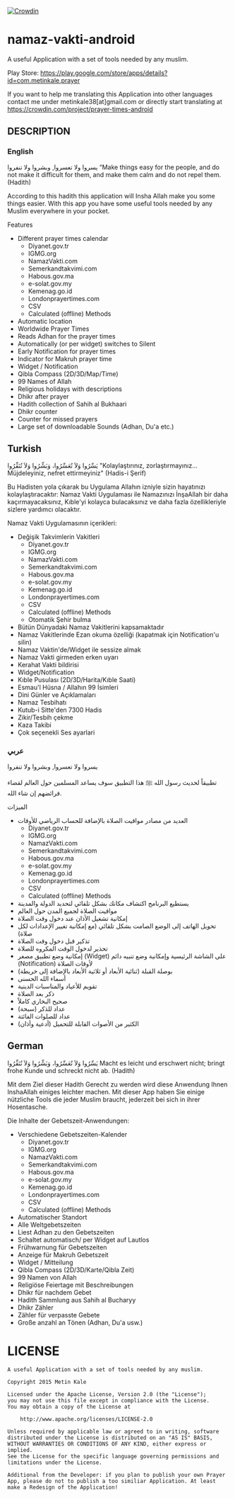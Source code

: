 [![Crowdin](https://d322cqt584bo4o.cloudfront.net/prayer-times-android/localized.svg)](https://crowdin.com/project/prayer-times-android)

# namaz-vakti-android
A useful Application with a set of tools needed by any muslim.

Play Store: https://play.google.com/store/apps/details?id=com.metinkale.prayer

If you want to help me translating this Application into other languages contact me under metinkale38[at]gmail.com or directly start translating at 
https://crowdin.com/project/prayer-times-android

## DESCRIPTION
### English
يسروا ولا تعسروا, وبشروا ولا تنفروا
“Make things easy for the people, and do not make it difficult for them, and make them calm and do not repel them. (Hadith)

According to this hadith this application will Insha Allah make you some things easier. With this app you have some useful tools needed by any Muslim everywhere in your pocket.

Features

- Different prayer times calendar
    -   Diyanet.gov.tr
    -   IGMG.org
    -   NamazVakti.com
    -   Semerkandtakvimi.com
    -   Habous.gov.ma
    -   e-solat.gov.my
    -   Kemenag.go.id
    -   Londonprayertimes.com
    -   CSV
    -   Calculated (offline) Methods
- Automatic location
- Worldwide Prayer Times
- Reads Adhan for the prayer times
- Automatically (or per widget) switches to Silent
- Early Notification for prayer times
- Indicator for Makruh prayer time
- Widget / Notification
- Qibla Compass (2D/3D/Map/Time)
- 99 Names of Allah
- Religious holidays with descriptions
- Dhikr after prayer
- Hadith collection of Sahih al Bukhaari
- Dhikr counter
- Counter for missed prayers
- Large set of downloadable Sounds (Adhan, Du'a etc.)

## Turkish
يَسِّرُوا وَلاَ تُعَسِّرُوا، وَبَشِّرُوا وَلاَ تُنَفِّرُوا
"Kolaylaştırınız, zorlaştırmayınız... Müjdeleyiniz, nefret ettirmeyiniz" (Hadis-i Şerif)

Bu Hadisten yola çıkarak bu Uygulama Allahın izniyle sizin hayatınızı kolaylaştıracaktır: Namaz Vakti Uygulaması ile Namazınızı İnşaAllah bir daha kaçırmayacaksınız, Kıble'yi kolayca bulacaksınız ve daha fazla özellikleriyle sizlere yardımcı olacaktır.

Namaz Vakti Uygulamasının içerikleri:

- Değişik Takvimlerin Vakitleri
    -   Diyanet.gov.tr
    -   IGMG.org
    -   NamazVakti.com
    -   Semerkandtakvimi.com
    -   Habous.gov.ma
    -   e-solat.gov.my
    -   Kemenag.go.id
    -   Londonprayertimes.com
    -   CSV
    -   Calculated (offline) Methods
    - Otomatik Şehir bulma
- Bütün Dünyadaki Namaz Vakitlerini kapsamaktadır
- Namaz Vakitlerinde Ezan okuma özelliği (kapatmak için Notification'u silin)
- Namaz Vaktin'de/Widget ile sessize almak
- Namaz Vakti girmeden erken uyarı
- Kerahat Vakti bildirisi
- Widget/Notification
- Kıble Pusulası (2D/3D/Harita/Kıble Saati)
- Esmau'l Hüsna / Allahın 99 İsimleri
- Dini Günler ve Açıklamaları
- Namaz Tesbihatı
- Kutub-i Sitte'den 7300 Hadis
- Zikir/Tesbih çekme
- Kaza Takibi
- Çok seçenekli Ses ayarlari

### عربي
يسروا ولا تعسروا, وبشروا ولا تنفروا

تطبيقاً لحديث رسول الله ﷺ هذا التطبيق سوف يساعد المسلمين حول العالم لقضاء فرائضهم إن شاء الله.

الميزات

- العديد من مصادر مواقيت الصلاة بالإضافة للحساب الرياضي للأوقات
    -   Diyanet.gov.tr
    -   IGMG.org
    -   NamazVakti.com
    -   Semerkandtakvimi.com
    -   Habous.gov.ma
    -   e-solat.gov.my
    -   Kemenag.go.id
    -   Londonprayertimes.com
    -   CSV
    -   Calculated (offline) Methods
- يستطيع البرنامج اكتشاف مكانك بشكل تلقائي لتحديد الدولة والمدينة
- مواقيت الصلاة لجميع المدن حول العالم
- إمكانية تشغيل الأذان عند دخول وقت الصلاة
- تحويل الهاتف إلى الوضع الصامت بشكل تلقائي (مع إمكانية تغيير الإعدادات لكل صلاة)
- تذكير قبل دخول وقت الصلاة
- تحذير لدخول الوقت المكروه للصلاة
- إمكانية وضع تطبيق مصغر (Widget) على الشاشة الرئيسية وإمكانية وضع تنبيه دائم (Notification) لأوقات الصلاة
- بوصلة القبلة (ثنائية الأبعاد أو ثلاثية الأبعاد بالإضافة إلى خريطة)
- أسماء الله الحسنى
- تقويم للأعياد والمناسبات الدينية 
- ذكر بعد الصلاة
- صحيح البخاري كاملاً
- عداد للذكر (سبحة)
- عداد للصلوات الفائتة
- الكثير من الأصوات القابلة للتحميل (أدعية وأذان)

## German
يَسِّرُوا وَلاَ تُعَسِّرُوا، وَبَشِّرُوا وَلاَ تُنَفِّرُوا
Macht es leicht und erschwert nicht; bringt frohe Kunde und schreckt nicht ab. (Hadith)

Mit dem Ziel dieser Hadith Gerecht zu werden wird diese Anwendung Ihnen InshaAllah einiges leichter machen. Mit dieser App haben Sie einige nützliche Tools die jeder Muslim braucht, jederzeit bei sich in ihrer Hosentasche.

Die Inhalte der Gebetszeit-Anwendungen:

- Verschiedene Gebetszeiten-Kalender
    -   Diyanet.gov.tr
    -   IGMG.org
    -   NamazVakti.com
    -   Semerkandtakvimi.com
    -   Habous.gov.ma
    -   e-solat.gov.my
    -   Kemenag.go.id
    -   Londonprayertimes.com
    -   CSV
    -   Calculated (offline) Methods
- Automatischer Standort
- Alle Weltgebetszeiten
- Liest Adhan zu den Gebetszeiten
- Schaltet automatisch/ per Widget auf Lautlos
- Frühwarnung für Gebetszeiten
- Anzeige für Makruh Gebetszeit
- Widget / Mitteilung
- Qibla Compass (2D/3D/Karte/Qibla Zeit)
- 99 Namen von Allah
- Religiöse Feiertage mit Beschreibungen
- Dhikr für nachdem Gebet
- Hadith Sammlung aus Sahih al Bucharyy
- Dhikr Zähler
- Zähler für verpasste Gebete
- Große anzahl an Tönen (Adhan, Du'a usw.)


# LICENSE
    A useful Application with a set of tools needed by any muslim.

    Copyright 2015 Metin Kale

    Licensed under the Apache License, Version 2.0 (the "License");
    you may not use this file except in compliance with the License.
    You may obtain a copy of the License at

        http://www.apache.org/licenses/LICENSE-2.0

    Unless required by applicable law or agreed to in writing, software
    distributed under the License is distributed on an "AS IS" BASIS,
    WITHOUT WARRANTIES OR CONDITIONS OF ANY KIND, either express or implied.
    See the License for the specific language governing permissions and
    limitations under the License.

    Additional from the Developer: if you plan to publish your own Prayer
    App, please do not to publish a too similiar Application. At least
    make a Redesign of the Application!
